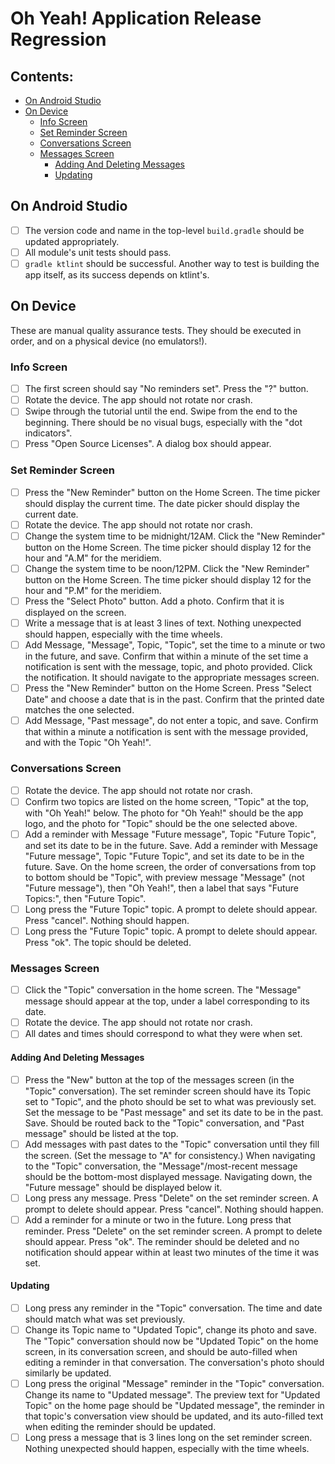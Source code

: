 # Oh Yeah! Application Release Regression

## Contents:

* [On Android Studio](#on-android-studio)
* [On Device](#on-device)
  * [Info Screen](#info-screen)
  * [Set Reminder Screen](#set-reminder-screen)
  * [Conversations Screen](#conversations-screen)
  * [Messages Screen](#messages-screen)
     * [Adding And Deleting Messages](#adding-and-deleting-messages)
     * [Updating](#updating)

 ## On Android Studio

- [ ] The version code and name in the top-level `build.gradle`
should be updated appropriately.
- [ ] All module's unit tests should pass.
- [ ] `gradle ktlint` should be successful. Another way to test is
building the app itself, as its success depends on ktlint's.

## On Device

These are manual quality assurance tests. They should be executed
in order, and on a physical device (no emulators!).

### Info Screen

- [ ] The first screen should say "No reminders set". Press the "?"
button.
- [ ] Rotate the device. The app should not rotate nor crash.
- [ ] Swipe through the tutorial until the end. Swipe from the end
to the beginning. There should be no visual bugs, especially
with the "dot indicators".
- [ ] Press "Open Source Licenses". A dialog box should appear.

### Set Reminder Screen

- [ ] Press the "New Reminder" button on the Home Screen. The time
picker should display the current time. The date picker should
display the current date.
- [ ] Rotate the device. The app should not rotate nor crash.
- [ ] Change the system time to be midnight/12AM. Click the
"New Reminder" button on the Home Screen. The time picker
should display 12 for the hour and "A.M" for the meridiem.
- [ ] Change the system time to be noon/12PM. Click the
"New Reminder" button on the Home Screen. The time picker
should display 12 for the hour and "P.M" for the meridiem.
- [ ] Press the "Select Photo" button. Add a photo.
Confirm that it is displayed on the screen.
- [ ] Write a message that is at least 3 lines of text. Nothing
unexpected should happen, especially with the time wheels.
- [ ] Add Message, "Message", Topic, "Topic", set the time to a
minute or two in the future, and save. Confirm that within a minute
of the set time a notification is sent with the message, topic,
and photo provided. Click the notification. It should navigate to
the appropriate messages screen.
- [ ] Press the "New Reminder" button on the Home Screen. Press
"Select Date" and choose a date that is in the past. Confirm
that the printed date matches the one selected.
- [ ] Add Message, "Past message", do not enter a topic, and save.
Confirm that within a minute a notification is sent with the
message provided, and with the Topic "Oh Yeah!".

### Conversations Screen

- [ ] Rotate the device. The app should not rotate nor crash.
- [ ] Confirm two topics are listed on the home screen, "Topic"
at the top, with "Oh Yeah!" below. The photo for "Oh Yeah!" should
be the app logo, and the photo for "Topic" should be the one
selected above.
- [ ] Add a reminder with Message "Future message", Topic
"Future Topic", and set its date to be in the future. Save. Add a 
reminder with Message "Future message", Topic "Future Topic", and set
its date to be in the future. Save. On the home screen, the order of
conversations from top to bottom should be "Topic", with preview
message "Message" (not "Future message"), then "Oh Yeah!", then a
label that says "Future Topics:", then "Future Topic".
- [ ] Long press the "Future Topic" topic. A prompt to delete should
appear. Press "cancel". Nothing should happen.
- [ ] Long press the "Future Topic" topic. A prompt to delete should
appear. Press "ok". The topic should be deleted.

### Messages Screen

- [ ] Click the "Topic" conversation in the home screen. The
"Message" message should appear at the top, under a label
corresponding to its date.
- [ ] Rotate the device. The app should not rotate nor crash.
- [ ] All dates and times should correspond to what they were when
set.

#### Adding And Deleting Messages

- [ ] Press the "New" button at the top of the messages screen (in
the "Topic" conversation). The set reminder screen should have its
Topic set to "Topic", and the photo should be set to
what was previously set. Set the message to be "Past message" and
set its date to be in the past. Save. Should be routed back
to the "Topic" conversation, and "Past message" should be listed
at the top.
- [ ] Add messages with past dates to the "Topic" conversation until
they fill the screen. (Set the message to "A" for consistency.) When
navigating to the "Topic" conversation, the "Message"/most-recent
message should be the bottom-most displayed message. Navigating
down, the "Future message" should be displayed below it.
- [ ] Long press any message. Press "Delete" on the set reminder
screen. A prompt to delete should appear. Press "cancel".
Nothing should happen.
- [ ] Add a reminder for a minute or two in the future.
Long press that reminder. Press "Delete" on the set reminder
screen. A prompt to delete should appear. Press "ok".
The reminder should be deleted and no notification should appear
within at least two minutes of the time it was set.

#### Updating

- [ ] Long press any reminder in the "Topic" conversation. The
time and date should match what was set previously.
- [ ] Change its Topic name to "Updated Topic", change its photo
and save. The "Topic" conversation should now be "Updated Topic" on
the home screen, in its conversation screen, and should be
auto-filled when editing a reminder in that conversation. The
conversation's photo should similarly be updated.
- [ ] Long press the original "Message" reminder in the "Topic"
conversation. Change its name to "Updated message". The
preview text for "Updated Topic" on the home page should be
"Updated message", the reminder in that topic's conversation view
should be updated, and its auto-filled text when editing the
reminder should be updated.
- [ ] Long press a message that is 3 lines long on the set
reminder screen. Nothing unexpected should happen, especially with
the time wheels.
